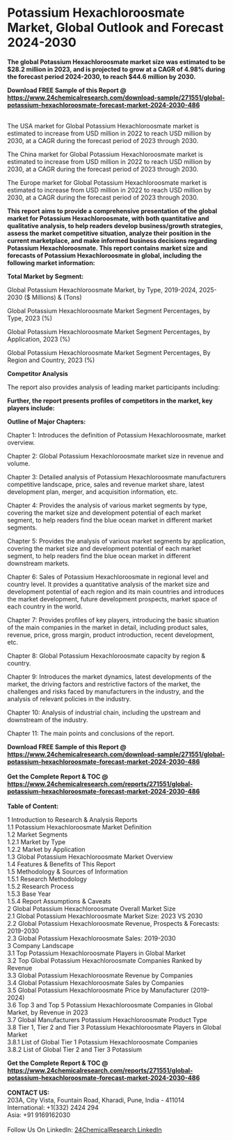 <h1>Potassium Hexachloroosmate Market, Global Outlook and Forecast 2024-2030</h1><p><strong>The global Potassium Hexachloroosmate market size was estimated to be $28.2 million in 2023, and is projected to grow at a CAGR of 4.98% during the forecast period 2024-2030, to reach $44.6 million by 2030.</strong></p><p>
</p><p></p><div><b>Download FREE Sample of this Report @ 
            <a href="https://www.24chemicalresearch.com/download-sample/271551/global-potassium-hexachloroosmate-forecast-market-2024-2030-486">
            https://www.24chemicalresearch.com/download-sample/271551/global-potassium-hexachloroosmate-forecast-market-2024-2030-486</a></b></div><br><p>
</p><p>The USA market for Global Potassium Hexachloroosmate market is estimated to increase from USD million in 2022 to reach USD million by 2030, at a CAGR during the forecast period of 2023 through 2030.</p><p>
</p><p>The China market for Global Potassium Hexachloroosmate market is estimated to increase from USD million in 2022 to reach USD million by 2030, at a CAGR during the forecast period of 2023 through 2030.</p><p>
</p><p>The Europe market for Global Potassium Hexachloroosmate market is estimated to increase from USD million in 2022 to reach USD million by 2030, at a CAGR during the forecast period of 2023 through 2030.</p><p>
<strong>This report aims to provide a comprehensive presentation of the global market for Potassium Hexachloroosmate, with both quantitative and qualitative analysis, to help readers develop business/growth strategies, assess the market competitive situation, analyze their position in the current marketplace, and make informed business decisions regarding Potassium Hexachloroosmate. This report contains market size and forecasts of Potassium Hexachloroosmate in global, including the following market information:</strong></p><p>
</p><p>
<strong>Total Market by Segment:</strong></p><p>
Global Potassium Hexachloroosmate Market, by Type, 2019-2024, 2025-2030 ($ Millions) &amp; (Tons)</p><p>
Global Potassium Hexachloroosmate Market Segment Percentages, by Type, 2023 (%)</p><p>
</p><p>
Global Potassium Hexachloroosmate Market Segment Percentages, by Application, 2023 (%)</p><p>
</p><p>
Global Potassium Hexachloroosmate Market Segment Percentages, By Region and Country, 2023 (%)</p><p>
</p><p>
</p><p><strong>Competitor Analysis</strong></p><p>
The report also provides analysis of leading market participants including:</p><p>
</p><p>
</p><p><strong>Further, the report presents profiles of competitors in the market, key players include:</strong></p><p>
</p><p>
</p><p><strong>Outline of Major Chapters:</strong></p><p>
</p><p>Chapter 1: Introduces the definition of Potassium Hexachloroosmate, market overview.</p><p>
Chapter 2: Global Potassium Hexachloroosmate market size in revenue and volume.</p><p>
Chapter 3: Detailed analysis of Potassium Hexachloroosmate manufacturers competitive landscape, price, sales and revenue market share, latest development plan, merger, and acquisition information, etc.</p><p>
Chapter 4: Provides the analysis of various market segments by type, covering the market size and development potential of each market segment, to help readers find the blue ocean market in different market segments.</p><p>
Chapter 5: Provides the analysis of various market segments by application, covering the market size and development potential of each market segment, to help readers find the blue ocean market in different downstream markets.</p><p>
Chapter 6: Sales of Potassium Hexachloroosmate in regional level and country level. It provides a quantitative analysis of the market size and development potential of each region and its main countries and introduces the market development, future development prospects, market space of each country in the world.</p><p>
Chapter 7: Provides profiles of key players, introducing the basic situation of the main companies in the market in detail, including product sales, revenue, price, gross margin, product introduction, recent development, etc.</p><p>
Chapter 8: Global Potassium Hexachloroosmate capacity by region &amp; country.</p><p>
Chapter 9: Introduces the market dynamics, latest developments of the market, the driving factors and restrictive factors of the market, the challenges and risks faced by manufacturers in the industry, and the analysis of relevant policies in the industry.</p><p>
Chapter 10: Analysis of industrial chain, including the upstream and downstream of the industry.</p><p>
Chapter 11: The main points and conclusions of the report.</p><div><b>Download FREE Sample of this Report @ 
            <a href="https://www.24chemicalresearch.com/download-sample/271551/global-potassium-hexachloroosmate-forecast-market-2024-2030-486">
            https://www.24chemicalresearch.com/download-sample/271551/global-potassium-hexachloroosmate-forecast-market-2024-2030-486</a></b></div><br><div><b>Get the Complete Report & TOC @ 
            <a href="https://www.24chemicalresearch.com/reports/271551/global-potassium-hexachloroosmate-forecast-market-2024-2030-486">
            https://www.24chemicalresearch.com/reports/271551/global-potassium-hexachloroosmate-forecast-market-2024-2030-486</a></b></div><br>
            <b>Table of Content:</b><p>1 Introduction to Research & Analysis Reports<br />
    1.1 Potassium Hexachloroosmate Market Definition<br />
    1.2 Market Segments<br />
        1.2.1 Market by Type<br />
        1.2.2 Market by Application<br />
    1.3 Global Potassium Hexachloroosmate Market Overview<br />
    1.4 Features & Benefits of This Report<br />
    1.5 Methodology & Sources of Information<br />
        1.5.1 Research Methodology<br />
        1.5.2 Research Process<br />
        1.5.3 Base Year<br />
        1.5.4 Report Assumptions & Caveats<br />
2 Global Potassium Hexachloroosmate Overall Market Size<br />
    2.1 Global Potassium Hexachloroosmate Market Size: 2023 VS 2030<br />
    2.2 Global Potassium Hexachloroosmate Revenue, Prospects & Forecasts: 2019-2030<br />
    2.3 Global Potassium Hexachloroosmate Sales: 2019-2030<br />
3 Company Landscape<br />
    3.1 Top Potassium Hexachloroosmate Players in Global Market<br />
    3.2 Top Global Potassium Hexachloroosmate Companies Ranked by Revenue<br />
    3.3 Global Potassium Hexachloroosmate Revenue by Companies<br />
    3.4 Global Potassium Hexachloroosmate Sales by Companies<br />
    3.5 Global Potassium Hexachloroosmate Price by Manufacturer (2019-2024)<br />
    3.6 Top 3 and Top 5 Potassium Hexachloroosmate Companies in Global Market, by Revenue in 2023<br />
    3.7 Global Manufacturers Potassium Hexachloroosmate Product Type<br />
    3.8 Tier 1, Tier 2 and Tier 3 Potassium Hexachloroosmate Players in Global Market<br />
        3.8.1 List of Global Tier 1 Potassium Hexachloroosmate Companies<br />
        3.8.2 List of Global Tier 2 and Tier 3 Potassium</p><div><b>Get the Complete Report & TOC @ 
            <a href="https://www.24chemicalresearch.com/reports/271551/global-potassium-hexachloroosmate-forecast-market-2024-2030-486">
            https://www.24chemicalresearch.com/reports/271551/global-potassium-hexachloroosmate-forecast-market-2024-2030-486</a></b></div><br><b>CONTACT US:</b><br>
            203A, City Vista, Fountain Road, Kharadi, Pune, India - 411014<br>
            International: +1(332) 2424 294<br>
            Asia: +91 9169162030 <br><br>
            Follow Us On LinkedIn: <a href="https://www.linkedin.com/company/24chemicalresearch/">24ChemicalResearch LinkedIn</a>